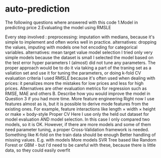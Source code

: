 # auto-prediction
The following questions where answered with this code
1.Model in predicting price
2.Evaluating the model using RMSLE

Every step involved :
preprocessing:
imputation with medians, because it's simple to implement and often works well in practice. alternatives: dropping the values, imputing with models
one hot encoding for categorical variables. alternatives: mean target value
model selection
I tried only very simple models because the dataset is small
I selected the model based on the test error
hyper parameters
I (almost) did not tune any parameters. The proper approach would be to do it via taking a part of the traning set as a valiation set and use it for tuning the parameters, or doing k-fold CV
evaluation criteria
I used RMSLE because it's often used when dealing with prices: it penalizes more the mistakes for low prices and less for high prices. Alternatives are other evaluation metrics for regression such as RMSE, MAE and others
B. Describe how you would improve the model in Question 3 if you had more time.
More feature engineering
Right now I use features almost as is, but it is possible to derive mode features from the existing ones.
For example, feature interactions like length $\times$ width $\times$ height or make $\times$ body-style
Proper CV
Here I use only the held out dataset for model evaluation AND model selection. In this case I only compared two models, so it is OK. However, if there are more models and some of them need parameter tuning, a proper Cross-Validation framework is needed. Something like K-fold on the train data should be enough
Better handling of missing values. E.g. with models
More models
SVR
Tree based like Random Forest or GBM - but I'd need to be careful with these, because there is little data, so they could easily overfit
